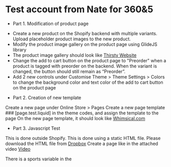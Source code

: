 # Test account from Nate for 360&5

* Part 1. Modification of product page

- Create a new product on the Shopify backend with multiple variants. Upload placeholder product images to the new product.
- Modify the product image gallery on the product page using GlideJS library
- The product image gallery should look like [Thirsty Website](https://www.thirsty.com.sg/collections/beer/products/kona-big-wave-golden-ale-can?preview_theme_id=120722686015)
- Change the add to cart button on the product page to "Preorder" when a product is tagged with preorder on the backend. When the variant is changed, the button should still remain as “Preorder”.
- Add 2 new controls under Customise Theme > Theme Settings > Colors to change the background color and text color of the add to cart button on the product page

* Part 2. Creation of new template

Create a new page under Online Store > Pages
Create a new page template ### [page.test.liquid] in the theme codes, and assign the template to the page
On the new page template, it should look like [Whimsical.com](https://whimsical.com/8vHyJ87aQ3HGUdS4xf7zuj)

* Part 3. Javascript Test

This is done outside Shopify. This is done using a static HTML file.
Please download the HTML file from [Dropbox](https://www.dropbox.com/s/pmg4w2ecclxesh4/candidate-test.html?dl=0)
Create a page like in the attached video [Video](https://www.dropbox.com/s/pm7x5wfabxjm18w/Screen%20Recording%202023-04-25%20at%2012.47.50%20PM.mov?dl=0)

There is a sports variable in the <script> that has an array of objects.
The object contains the information of the sport.

Follow the instruction below:

1. Add radio buttons for user to select a sport. The question is "What do you want to do for sport activity today?"
2. A box for each sport
3. On selecting the radio button, change the background color of the box to bg_color of selected sport.
4. Animate "box Me" to move to selected sport box.
5. Display the selected sport name below the box.
6. Display list of equipments for the selected sport below the selected sport name text.

In this file, you will find jQuery and Vue script that's commented.
You have to do it using vanilla javascript and jquery.
If you can do it using Vue JS, it is a plus.

We need 3 HTML files in total. 

1 using vanilla JS
1 using jquery
1 using Vue

